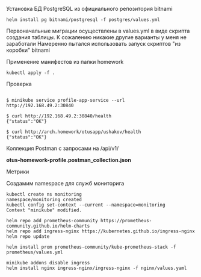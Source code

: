 Установка БД PostgreSQL из официального репозитория bitnami

```
helm install pg bitnami/postgresql -f postgres/values.yml
```
Первоначальные миграции осуществлены в values.yml в виде скрипта создания таблицы. К сожалению никакие другие варианты у меня не заработали
Намеренно пытался использовать запуск скриптов "из коробки" bitnami

Применение манифестов из папки homework
```
kubectl apply -f .
```
Проверка
```

$ minikube service profile-app-service --url
http://192.168.49.2:30840

$ curl http://192.168.49.2:30840/health
{"status":"OK"}

$ curl http://arch.homework/otusapp/ushakov/health
{"status":"OK"}
```

Коллекция Postman с запросами на /api/v1/

**otus-homework-profile.postman_collection.json**



Метрики 

Создамим namespace для служб мониторига 
```
kubectl create ns monitoring
namespace/monitoring created
kubectl config set-context --current --namespace=monitoring
Context "minikube" modified.

```
```
helm repo add prometheus-community https://prometheus-community.github.io/helm-charts
helm repo add ingress-nginx https://kubernetes.github.io/ingress-nginx
helm repo update
```

```
helm install prom prometheus-community/kube-prometheus-stack -f prometheus/values.yml
```

```
minikube addons disable ingress
helm install nginx ingress-nginx/ingress-nginx -f nginx/values.yaml
```
